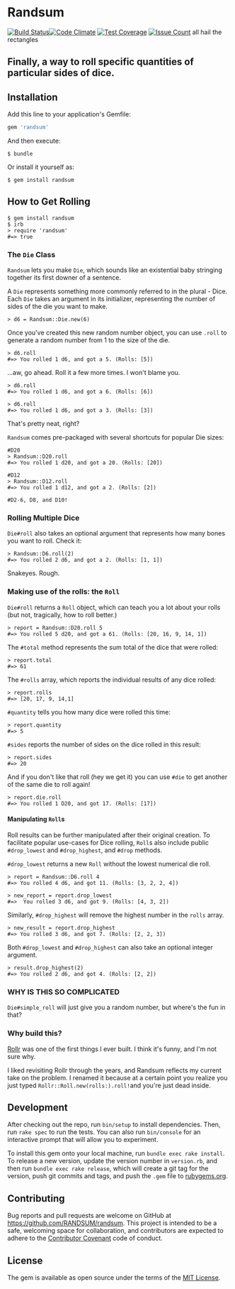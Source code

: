# Randsum

[![Build Status](https://travis-ci.org/RANDSUM/randsum.svg?branch=master)](https://travis-ci.org/RANDSUM/randsum)[![Code Climate](https://codeclimate.com/github/RANDSUM/randsum/badges/gpa.svg)](https://codeclimate.com/github/RANDSUM/randsum) [![Test Coverage](https://codeclimate.com/github/RANDSUM/randsum/badges/coverage.svg)](https://codeclimate.com/github/RANDSUM/randsum/coverage) [![Issue Count](https://codeclimate.com/github/RANDSUM/randsum/badges/issue_count.svg)](https://codeclimate.com/github/RANDSUM/randsum)
all hail the rectangles
## Finally, a way to roll specific quantities of particular sides of dice.

## Installation

Add this line to your application's Gemfile:

```ruby
gem 'randsum'
```

And then execute:

    $ bundle

Or install it yourself as:

    $ gem install randsum

## How to Get Rolling

```
$ gem install randsum
$ irb
> require 'randsum'
#=> true
```

### The `Die` Class

`Randsum` lets you make `Die`, which sounds like an existential baby stringing together its first downer of a sentence.

A `Die` represents something more commonly referred to in the plural - Dice. Each `Die` takes an argument in its initializer, representing the number of sides of the die you want to make.

```
> d6 = Randsum::Die.new(6)
```

Once you've created this new random number object, you can use `.roll` to generate a random number from 1 to the size of the die.

```
> d6.roll
#=> You rolled 1 d6, and got a 5. (Rolls: [5])
```

...aw, go ahead. Roll it a few more times. I won't blame you.

```
> d6.roll
#=> You rolled 1 d6, and got a 6. (Rolls: [6])

> d6.roll
#=> You rolled 1 d6, and got a 3. (Rolls: [3])
```

That's pretty neat, right?

`Randsum` comes pre-packaged with several shortcuts for popular Die sizes:

```
#D20
> Randsum::D20.roll
#=> You rolled 1 d20, and got a 20. (Rolls: [20])

#D12
> Randsum::D12.roll
#=> You rolled 1 d12, and got a 2. (Rolls: [2])

#D2-6, D8, and D10!
```

### Rolling Multiple Dice

`Die#roll` also takes an optional argument that represents how many bones you want to roll. Check it:

```
> Randsum::D6.roll(2)
#=> You rolled 2 d6, and got a 2. (Rolls: [1, 1])
```

Snakeyes. Rough.


### Making use of the rolls: the `Roll`

`Die#roll` returns a `Roll` object, which can teach you a lot about your rolls (but not, tragically, how to roll better.)

```
> report = Randsum::D20.roll 5
#=> You rolled 5 d20, and got a 61. (Rolls: [20, 16, 9, 14, 1])
```

The `#total` method represents the sum total of the dice that were rolled:

```
> report.total
#=> 61
```

The `#rolls` array, which reports the individual results of any dice rolled:

```
> report.rolls
#=> [20, 17, 9, 14,1]
```

`#quantity` tells you how many dice were rolled this time:

```
> report.quantity
#=> 5
```

`#sides` reports the number of sides on the dice rolled in this result:

```
> report.sides
#=> 20
```

And if you don't like that roll (hey we get it) you can use `#die` to get another of the same die to roll again!

```
> report.die.roll
#=> You rolled 1 D20, and got 17. (Rolls: [17])
```

#### Manipulating `Roll`s

Roll results can be further manipulated after their original creation. To facilitate popular use-cases for Dice rolling, `Roll`s also include public `#drop_lowest` and `#drop_highest`, and `#drop` methods.

`#drop_lowest` returns a new `Roll` without the lowest numerical die roll.

```
> report = Randsum::D6.roll 4
#=> You rolled 4 d6, and got 11. (Rolls: [3, 2, 2, 4])

> new_report = report.drop_lowest
#=>  You rolled 3 d6, and got 9. (Rolls: [4, 3, 2])
```

Similarly, `#drop_highest` will remove the highest number in the `rolls` array.

```
> new_result = report.drop_highest
#=> You rolled 3 d6, and got 7. (Rolls: [2, 2, 3])
```

Both `#drop_lowest` and `#drop_highest` can also take an optional integer argument.

```
> result.drop_highest(2)
#=> You rolled 2 d6, and got 4. (Rolls: [2, 2])
```

### WHY IS THIS SO COMPLICATED

`Die#simple_roll` will just give you a random number, but where's the fun in that?

### Why build this?
[Rollr](http://github.com/alxjrvs/rollr) was one of the first things I ever built. I think it's funny, and I'm not sure why.

I liked revisiting Rollr through the years, and Randsum reflects my current take on the problem. I renamed it because at a certain point you realize you just typed `Rollr::Roll.new(rolls:).roll!`and you're just dead inside.

## Development

After checking out the repo, run `bin/setup` to install dependencies. Then, run `rake spec` to run the tests. You can also run `bin/console` for an interactive prompt that will allow you to experiment.

To install this gem onto your local machine, run `bundle exec rake install`. To release a new version, update the version number in `version.rb`, and then run `bundle exec rake release`, which will create a git tag for the version, push git commits and tags, and push the `.gem` file to [rubygems.org](https://rubygems.org).

## Contributing

Bug reports and pull requests are welcome on GitHub at https://github.com/RANDSUM/randsum. This project is intended to be a safe, welcoming space for collaboration, and contributors are expected to adhere to the [Contributor Covenant](http://contributor-covenant.org) code of conduct.


## License

The gem is available as open source under the terms of the [MIT License](http://opensource.org/licenses/MIT).
